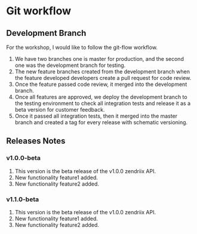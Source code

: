 # Git workflow
## Development Branch
For the workshop, I would like to follow the git-flow workflow.

1. We have two branches one is master for production, and the second one was the development branch for testing.
2. The new feature branches created from the development branch when the feature developed developers create a pull request for code review.
3. Once the feature passed code review, it merged into the development branch.
4. Once all features are approved, we deploy the development branch to the testing environment to check all integration tests and release it as a beta version for customer feedback.
5. Once it passed all integration tests, then it merged into the master branch and created a tag for every release with schematic versioning.
## Releases Notes
### v1.0.0-beta 
1. This version is the beta release of the v1.0.0 zendriix API. 
2. New functionality feature1 added.
3. New functionality feature2 added. 
### v1.1.0-beta 
1. This version is the beta release of the v1.0.0 zendriix API. 
2. New functionality feature1 added.
3. New functionality feature2 added. 